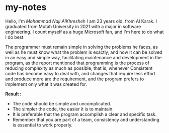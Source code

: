 # my-notes

 Hello, I'm *Mohammad Naji AlKhresheh*
 I am 23 years old, from Al Karak. I graduated from Mutah University in  2021 with a major in software engineering.
 I count myself as a huge Microsoft fan, and I'm here to do what I do best. 




The programmer must remain simple in solving the problems he faces, as well as he must know what the problem is exactly, and how it can be solved in an easy and simple way, facilitating maintenance and development in the program, as the report mentioned that programming is the process of reducing complexity as much as possible, that is, whenever Consistent code has become easy to deal with, and changes that require less effort and produce more are the requirement, and the program prefers to implement only what it was created for.


**Result :** 


- The code should be simple and uncomplicated.
- The simpler the code, the easier it is to maintain.
- It is preferable that the program accomplish a clear and specific task.
- Remember that you are part of a team, consistency and understanding is essential to work properly.
